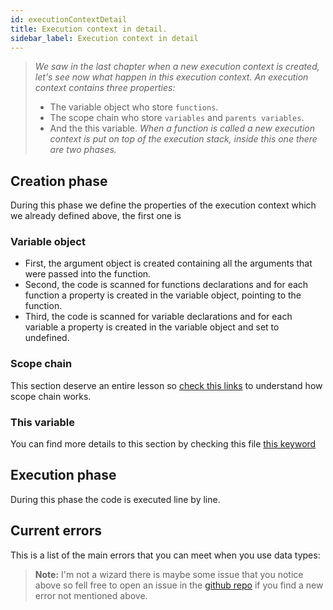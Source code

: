 ```yaml
---
id: executionContextDetail
title: Execution context in detail.
sidebar_label: Execution context in detail
---
```

> *We saw in the last chapter when a new execution context is created, let's see now what happen in this execution context.*
 *An execution context contains three properties:*
 >- The variable object who store `functions`.
 >- The scope chain who store `variables` and `parents variables`.
 >- And the this variable.
> *When a function is called a new execution context is put on top of the execution stack, inside this one there are two phases.*

## Creation phase
During this phase we define the properties of the execution context which we already defined above, the first one is

### Variable object
- First, the argument object is created containing all the arguments that were passed into the function.
- Second, the code is scanned for functions declarations and for each function a property is created in the variable object, pointing to the function.
- Third, the code is scanned for variable declarations and for each variable a property is created in the variable object and set to undefined.

### Scope chain
This section deserve an entire lesson so [check this links](learn-javascript/docs/scope-chain.html) to understand how scope chain works.

### This variable
You can find more details to this section by checking this file [this keyword](learn-javascript/docs/this-keyword.html)

## Execution phase
During this phase the code is executed line by line.

## Current errors
This is a list of the main errors that you can meet when you use data types:
> **Note:** I'm not a wizard there is maybe some issue that you notice above so fell free to open an issue in the [github repo](https://github.com/luctst/learn-javascript) if you find a new error not mentioned above.